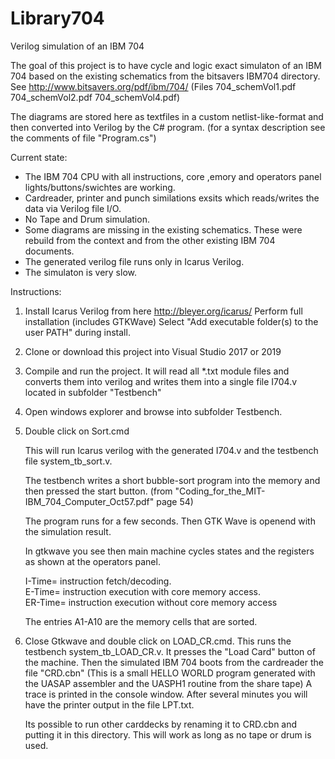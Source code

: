# Library704
Verilog simulation of an IBM 704

The goal of this project is to have cycle and logic exact simulaton of an IBM 704 based on the existing schematics
from the bitsavers IBM704 directory. See http://www.bitsavers.org/pdf/ibm/704/  (Files 704_schemVol1.pdf 704_schemVol2.pdf  704_schemVol4.pdf)

The diagrams are stored here as textfiles in a custom netlist-like-format and then converted into Verilog by the C# program.
(for a syntax description see the comments of file "Program.cs")

Current state:
  - The IBM 704 CPU with all instructions, core ,emory and operators panel lights/buttons/swichtes are working.
  - Cardreader, printer and punch similations exsits which reads/writes the data via Verilog file I/O.
  - No Tape and Drum simulation.
  - Some diagrams are missing in the existing schematics. These were rebuild from the context and from the other existing IBM 704 documents.
  - The generated verilog file runs only in Icarus Verilog. 
  - The simulaton is very slow.
  
Instructions:
1. Install Icarus Verilog from here http://bleyer.org/icarus/
   Perform full installation (includes GTKWave)
   Select "Add executable folder(s) to the user PATH" during install.


2. Clone or download this project into Visual Studio 2017 or 2019
   
3. Compile and run the project.
   It will read all *.txt module files and converts them into verilog 
   and writes them into a single file I704.v located in subfolder "Testbench"
   
4. Open windows explorer and browse into subfolder Testbench.

5. Double click on Sort.cmd

   This will run Icarus verilog with the generated I704.v and the testbench file system_tb_sort.v.
   
   The testbench writes a short bubble-sort program into the memory and then pressed the start button.
   (from "Coding_for_the_MIT-IBM_704_Computer_Oct57.pdf" page 54)
   
   The program runs for a few seconds. Then GTK Wave is openend with the simulation result.
   
   In gtkwave you see then main machine cycles states and the registers as shown at the operators panel.
   
     I-Time= instruction fetch/decoding.  
     E-Time= instruction execution with core memory access.     
     ER-Time= instruction execution without core memory access     
      
   The entries A1-A10 are the memory cells that are sorted.
      
 6. Close Gtkwave and double click on LOAD_CR.cmd.
    This runs the testbench system_tb_LOAD_CR.v.
    It presses the "Load Card" button of the machine.
    Then the simulated IBM 704 boots from the cardreader the file "CRD.cbn"
    (This is a small HELLO WORLD program generated with the UASAP assembler and the UASPH1 routine from the share tape)
    A trace is printed in the console window.
    After several minutes you will have the printer output in the file LPT.txt.
    
    Its possible to run other carddecks by renaming it to CRD.cbn and putting it in this directory.
    This will work as long as no tape or drum is used.
